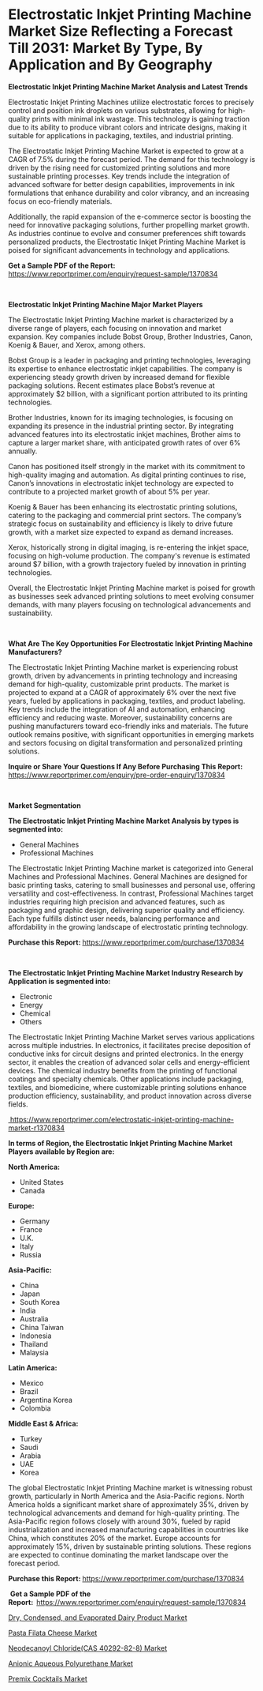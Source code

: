 <p><h1>Electrostatic Inkjet Printing Machine Market Size Reflecting a Forecast Till 2031: Market By Type, By Application and By Geography</h1></p><p><strong>Electrostatic Inkjet Printing Machine Market Analysis and Latest Trends</strong></p>
<p><p>Electrostatic Inkjet Printing Machines utilize electrostatic forces to precisely control and position ink droplets on various substrates, allowing for high-quality prints with minimal ink wastage. This technology is gaining traction due to its ability to produce vibrant colors and intricate designs, making it suitable for applications in packaging, textiles, and industrial printing.</p><p>The Electrostatic Inkjet Printing Machine Market is expected to grow at a CAGR of 7.5% during the forecast period. The demand for this technology is driven by the rising need for customized printing solutions and more sustainable printing processes. Key trends include the integration of advanced software for better design capabilities, improvements in ink formulations that enhance durability and color vibrancy, and an increasing focus on eco-friendly materials.</p><p>Additionally, the rapid expansion of the e-commerce sector is boosting the need for innovative packaging solutions, further propelling market growth. As industries continue to evolve and consumer preferences shift towards personalized products, the Electrostatic Inkjet Printing Machine Market is poised for significant advancements in technology and applications.</p></p>
<p><strong>Get a Sample PDF of the Report:&nbsp;</strong> <a href="https://www.reportprimer.com/enquiry/request-sample/1370834">https://www.reportprimer.com/enquiry/request-sample/1370834</a></p>
<p>&nbsp;</p>
<p><strong>Electrostatic Inkjet Printing Machine Major Market Players</strong></p>
<p><p>The Electrostatic Inkjet Printing Machine market is characterized by a diverse range of players, each focusing on innovation and market expansion. Key companies include Bobst Group, Brother Industries, Canon, Koenig & Bauer, and Xerox, among others.</p><p>Bobst Group is a leader in packaging and printing technologies, leveraging its expertise to enhance electrostatic inkjet capabilities. The company is experiencing steady growth driven by increased demand for flexible packaging solutions. Recent estimates place Bobst’s revenue at approximately $2 billion, with a significant portion attributed to its printing technologies.</p><p>Brother Industries, known for its imaging technologies, is focusing on expanding its presence in the industrial printing sector. By integrating advanced features into its electrostatic inkjet machines, Brother aims to capture a larger market share, with anticipated growth rates of over 6% annually.</p><p>Canon has positioned itself strongly in the market with its commitment to high-quality imaging and automation. As digital printing continues to rise, Canon’s innovations in electrostatic inkjet technology are expected to contribute to a projected market growth of about 5% per year.</p><p>Koenig & Bauer has been enhancing its electrostatic printing solutions, catering to the packaging and commercial print sectors. The company’s strategic focus on sustainability and efficiency is likely to drive future growth, with a market size expected to expand as demand increases.</p><p>Xerox, historically strong in digital imaging, is re-entering the inkjet space, focusing on high-volume production. The company's revenue is estimated around $7 billion, with a growth trajectory fueled by innovation in printing technologies.</p><p>Overall, the Electrostatic Inkjet Printing Machine market is poised for growth as businesses seek advanced printing solutions to meet evolving consumer demands, with many players focusing on technological advancements and sustainability.</p></p>
<p>&nbsp;</p>
<p><strong>What Are The Key Opportunities For Electrostatic Inkjet Printing Machine Manufacturers?</strong></p>
<p><p>The Electrostatic Inkjet Printing Machine market is experiencing robust growth, driven by advancements in printing technology and increasing demand for high-quality, customizable print products. The market is projected to expand at a CAGR of approximately 6% over the next five years, fueled by applications in packaging, textiles, and product labeling. Key trends include the integration of AI and automation, enhancing efficiency and reducing waste. Moreover, sustainability concerns are pushing manufacturers toward eco-friendly inks and materials. The future outlook remains positive, with significant opportunities in emerging markets and sectors focusing on digital transformation and personalized printing solutions.</p></p>
<p><strong>Inquire or Share Your Questions If Any Before Purchasing This Report:</strong> <a href="https://www.reportprimer.com/enquiry/pre-order-enquiry/1370834">https://www.reportprimer.com/enquiry/pre-order-enquiry/1370834</a></p>
<p>&nbsp;</p>
<p><strong>Market Segmentation</strong></p>
<p><strong>The Electrostatic Inkjet Printing Machine Market Analysis by types is segmented into:</strong></p>
<p><ul><li>General Machines</li><li>Professional Machines</li></ul></p>
<p><p>The Electrostatic Inkjet Printing Machine market is categorized into General Machines and Professional Machines. General Machines are designed for basic printing tasks, catering to small businesses and personal use, offering versatility and cost-effectiveness. In contrast, Professional Machines target industries requiring high precision and advanced features, such as packaging and graphic design, delivering superior quality and efficiency. Each type fulfills distinct user needs, balancing performance and affordability in the growing landscape of electrostatic printing technology.</p></p>
<p><strong>Purchase this Report:&nbsp;</strong><a href="https://www.reportprimer.com/purchase/1370834">https://www.reportprimer.com/purchase/1370834</a></p>
<p>&nbsp;</p>
<p><strong>The Electrostatic Inkjet Printing Machine Market Industry Research by Application is segmented into:</strong></p>
<p><ul><li>Electronic</li><li>Energy</li><li>Chemical</li><li>Others</li></ul></p>
<p><p>The Electrostatic Inkjet Printing Machine Market serves various applications across multiple industries. In electronics, it facilitates precise deposition of conductive inks for circuit designs and printed electronics. In the energy sector, it enables the creation of advanced solar cells and energy-efficient devices. The chemical industry benefits from the printing of functional coatings and specialty chemicals. Other applications include packaging, textiles, and biomedicine, where customizable printing solutions enhance production efficiency, sustainability, and product innovation across diverse fields.</p></p>
<p><a href="https://www.reportprimer.com/electrostatic-inkjet-printing-machine-market-r1370834">&nbsp;https://www.reportprimer.com/electrostatic-inkjet-printing-machine-market-r1370834</a></p>
<p><strong>In terms of Region, the Electrostatic Inkjet Printing Machine Market Players available by Region are:</strong></p>
<p>
    <p> <strong> North America: </strong>
        <ul>
            <li>United States</li>
            <li>Canada</li>
        </ul>
        </p> 
    <p> <strong> Europe: </strong>
        <ul>
            <li>Germany</li>
            <li>France</li>
            <li>U.K.</li>
            <li>Italy</li>
            <li>Russia</li>
        </ul>
        </p> 
    <p> <strong> Asia-Pacific: </strong>
        <ul>
            <li>China</li>
            <li>Japan</li>
            <li>South Korea</li>
            <li>India</li>
            <li>Australia</li>
            <li>China Taiwan</li>
            <li>Indonesia</li>
            <li>Thailand</li>
            <li>Malaysia</li>
        </ul>
        </p> 
    <p> <strong> Latin America: </strong>
        <ul>
            <li>Mexico</li>
            <li>Brazil</li>
            <li>Argentina Korea</li>
            <li>Colombia</li>
        </ul>
        </p> 
    <p> <strong> Middle East & Africa: </strong>
        <ul>
            <li>Turkey</li>
            <li>Saudi</li>
            <li>Arabia</li>
            <li>UAE</li>
            <li>Korea</li>
        </ul>
    </p>
    </p>
<p><p>The global Electrostatic Inkjet Printing Machine market is witnessing robust growth, particularly in North America and the Asia-Pacific regions. North America holds a significant market share of approximately 35%, driven by technological advancements and demand for high-quality printing. The Asia-Pacific region follows closely with around 30%, fueled by rapid industrialization and increased manufacturing capabilities in countries like China, which constitutes 20% of the market. Europe accounts for approximately 15%, driven by sustainable printing solutions. These regions are expected to continue dominating the market landscape over the forecast period.</p></p>
<p><strong>Purchase this Report: </strong><a href="https://www.reportprimer.com/purchase/1370834">https://www.reportprimer.com/purchase/1370834</a></p>
<p>&nbsp;<strong>Get a Sample PDF of the Report:&nbsp;&nbsp;</strong><a href="https://www.reportprimer.com/enquiry/request-sample/1370834">https://www.reportprimer.com/enquiry/request-sample/1370834</a></p>
<p><strong></strong></p>
<p><p><a href="https://github.com/michaelhall412/Market-Research-Report-List-1/blob/main/dry-condensed-and-evaporated-dairy-product-market.md">Dry, Condensed, and Evaporated Dairy Product Market</a></p><p><a href="https://www.linkedin.com/pulse/global-pasta-filata-cheese-market-size-trends-analysis-regional-vnixe">Pasta Filata Cheese Market</a></p><p><a href="https://issuu.com/reportprime-2/docs/neodecanoyl-chloridecas-40292-82-8-_901128e2b3b0bf">Neodecanoyl Chloride(CAS 40292-82-8) Market</a></p><p><a href="https://medium.com/@khlifeservices/anionic-aqueous-polyurethane-market-size-growth-trends-statistics-forecasts-2024-2031-df214bbefe01">Anionic Aqueous Polyurethane Market</a></p><p><a href="https://www.linkedin.com/pulse/what-innovations-market-trends-shaping-premix-cocktails-visigraphs-jqqie">Premix Cocktails Market</a></p></p>